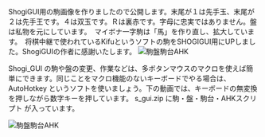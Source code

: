 ShogiGUI用の駒画像を作りましたので公開します。末尾が１は先手玉、末尾が２は先手王です。４は双玉です。Ｒは裏赤です。字母に忠実ではありません。盤は私物を元にしています。　マイボナ一字駒は「馬」を作り直し、拡大しています。　将棋中継で使われているKifuというソフトの駒をSHOGIGUI用にUPしました。ShogiGUIの作者に感謝いたします。
![駒盤駒台AHK](https://github.com/keima03/AI-KOMA_for_ShogiGUI/assets/83162673/e531626a-2775-4424-9a91-2564b7080681)


Shogi_GUI の駒や盤の変更、作業などは、多ボタンマウスのマクロを使えば簡単にできます。同じことをマクロ機能のないキーボードでやる場合は、AutoHotkey というソフトを使いましょう。下の動画では、キーボードの無変換を押しながら数字キーを押しています。
s_gui.zip に駒・盤・駒台・AHKスクリプト が入っています。

![駒盤駒台AHK](https://github.com/keima03/AI-KOMA_for_ShogiGUI/assets/83162673/a170b55a-c0e6-4af3-8abe84a92f7e7ec9)
